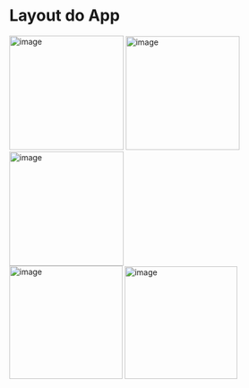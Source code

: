 # Layout do App

<img width="204" alt="image" src="https://user-images.githubusercontent.com/84083229/190432904-6770143a-be35-4d24-a5ca-7176a645133c.png"> <img width="203" alt="image" src="https://user-images.githubusercontent.com/84083229/190433519-8b98108a-cff8-4f7c-9300-ac09af23e189.png"> 
<img width="204" alt="image" src="https://user-images.githubusercontent.com/84083229/190433416-22f78601-bf0a-4002-83d8-cd9a35e213ea.png">
<br>
<img width="202" alt="image" src="https://user-images.githubusercontent.com/84083229/190433671-d47115dc-2a49-4974-bb08-da23b841af99.png"> <img width="201" alt="image" src="https://user-images.githubusercontent.com/84083229/190433779-3940d0da-931b-4a99-b489-aceb2bacee74.png">
